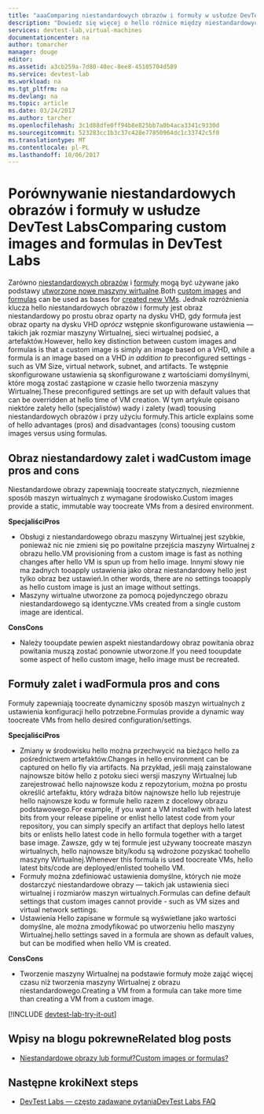 ```yaml
---
title: "aaaComparing niestandardowych obrazów i formuły w usłudze DevTest Labs | Dokumentacja firmy Microsoft"
description: "Dowiedz się więcej o hello różnice między niestandardowych obrazów i formuły jako baz maszyn wirtualnych może zdecydować, który najlepiej odpowiada środowisku."
services: devtest-lab,virtual-machines
documentationcenter: na
author: tomarcher
manager: douge
editor: 
ms.assetid: a3cb259a-7d80-40ec-8ee8-45105704d589
ms.service: devtest-lab
ms.workload: na
ms.tgt_pltfrm: na
ms.devlang: na
ms.topic: article
ms.date: 03/24/2017
ms.author: tarcher
ms.openlocfilehash: 3c1d88dfe0ff94b8e825bb7a0b4aca3341c9330d
ms.sourcegitcommit: 523283cc1b3c37c428e77850964dc1c33742c5f0
ms.translationtype: MT
ms.contentlocale: pl-PL
ms.lasthandoff: 10/06/2017
---
```

# <a name="comparing-custom-images-and-formulas-in-devtest-labs"></a><span data-ttu-id="3cf22-103">Porównywanie niestandardowych obrazów i formuły w usłudze DevTest Labs</span><span class="sxs-lookup"><span data-stu-id="3cf22-103">Comparing custom images and formulas in DevTest Labs</span></span>
<span data-ttu-id="3cf22-104">Zarówno [niestandardowych obrazów](devtest-lab-create-template.md) i [formuły](devtest-lab-manage-formulas.md) mogą być używane jako podstawy [utworzone nowe maszyny wirtualne](devtest-lab-add-vm-with-artifacts.md).</span><span class="sxs-lookup"><span data-stu-id="3cf22-104">Both [custom images](devtest-lab-create-template.md) and [formulas](devtest-lab-manage-formulas.md) can be used as bases for [created new VMs](devtest-lab-add-vm-with-artifacts.md).</span></span> <span data-ttu-id="3cf22-105">Jednak rozróżnienia klucza hello niestandardowych obrazów i formuły jest obraz niestandardowy po prostu obraz oparty na dysku VHD, gdy formuła jest obraz oparty na dysku VHD *oprócz* wstępnie skonfigurowane ustawienia — takich jak rozmiar maszyny Wirtualnej, sieci wirtualnej podsieć, a artefaktów.</span><span class="sxs-lookup"><span data-stu-id="3cf22-105">However, hello key distinction between custom images and formulas is that a custom image is simply an image based on a VHD, while a formula is an image based on a VHD *in addition to* preconfigured settings - such as VM Size, virtual network, subnet, and artifacts.</span></span> <span data-ttu-id="3cf22-106">Te wstępnie skonfigurowane ustawienia są skonfigurowane z wartościami domyślnymi, które mogą zostać zastąpione w czasie hello tworzenia maszyny Wirtualnej.</span><span class="sxs-lookup"><span data-stu-id="3cf22-106">These preconfigured settings are set up with default values that can be overridden at hello time of VM creation.</span></span> <span data-ttu-id="3cf22-107">W tym artykule opisano niektóre zalety hello (specjalistów) wady i zalety (wad) toousing niestandardowych obrazów i przy użyciu formuły.</span><span class="sxs-lookup"><span data-stu-id="3cf22-107">This article explains some of hello advantages (pros) and disadvantages (cons) toousing custom images versus using formulas.</span></span>

## <a name="custom-image-pros-and-cons"></a><span data-ttu-id="3cf22-108">Obraz niestandardowy zalet i wad</span><span class="sxs-lookup"><span data-stu-id="3cf22-108">Custom image pros and cons</span></span>
<span data-ttu-id="3cf22-109">Niestandardowe obrazy zapewniają toocreate statycznych, niezmienne sposób maszyn wirtualnych z wymagane środowisko.</span><span class="sxs-lookup"><span data-stu-id="3cf22-109">Custom images provide a static, immutable way toocreate VMs from a desired environment.</span></span> 

<span data-ttu-id="3cf22-110">**Specjaliści**</span><span class="sxs-lookup"><span data-stu-id="3cf22-110">**Pros**</span></span>

* <span data-ttu-id="3cf22-111">Obsługi z niestandardowego obrazu maszyny Wirtualnej jest szybkie, ponieważ nic nie zmieni się po powitalne przejścia maszyny Wirtualnej z obrazu hello.</span><span class="sxs-lookup"><span data-stu-id="3cf22-111">VM provisioning from a custom image is fast as nothing changes after hello VM is spun up from hello image.</span></span> <span data-ttu-id="3cf22-112">Innymi słowy nie ma żadnych tooapply ustawienia jako obraz niestandardowy hello jest tylko obraz bez ustawień.</span><span class="sxs-lookup"><span data-stu-id="3cf22-112">In other words, there are no settings tooapply as hello custom image is just an image without settings.</span></span> 
* <span data-ttu-id="3cf22-113">Maszyny wirtualne utworzone za pomocą pojedynczego obrazu niestandardowego są identyczne.</span><span class="sxs-lookup"><span data-stu-id="3cf22-113">VMs created from a single custom image are identical.</span></span>

<span data-ttu-id="3cf22-114">**Cons**</span><span class="sxs-lookup"><span data-stu-id="3cf22-114">**Cons**</span></span>

* <span data-ttu-id="3cf22-115">Należy tooupdate pewien aspekt niestandardowy obraz powitania obraz powitania muszą zostać ponownie utworzone.</span><span class="sxs-lookup"><span data-stu-id="3cf22-115">If you need tooupdate some aspect of hello custom image, hello image must be recreated.</span></span>  

## <a name="formula-pros-and-cons"></a><span data-ttu-id="3cf22-116">Formuły zalet i wad</span><span class="sxs-lookup"><span data-stu-id="3cf22-116">Formula pros and cons</span></span>
<span data-ttu-id="3cf22-117">Formuły zapewniają toocreate dynamiczny sposób maszyn wirtualnych z ustawienia konfiguracji hello potrzebne.</span><span class="sxs-lookup"><span data-stu-id="3cf22-117">Formulas provide a dynamic way toocreate VMs from hello desired configuration/settings.</span></span>

<span data-ttu-id="3cf22-118">**Specjaliści**</span><span class="sxs-lookup"><span data-stu-id="3cf22-118">**Pros**</span></span>

* <span data-ttu-id="3cf22-119">Zmiany w środowisku hello można przechwycić na bieżąco hello za pośrednictwem artefaktów.</span><span class="sxs-lookup"><span data-stu-id="3cf22-119">Changes in hello environment can be captured on hello fly via artifacts.</span></span> <span data-ttu-id="3cf22-120">Na przykład, jeśli mają zainstalowane najnowsze bitów hello z potoku sieci wersji maszyny Wirtualnej lub zarejestrować hello najnowsze kodu z repozytorium, można po prostu określić artefaktu, który wdraża bitów najnowsze hello lub rejestruje hello najnowsze kodu w formule hello razem z docelowy obrazu podstawowego.</span><span class="sxs-lookup"><span data-stu-id="3cf22-120">For example, if you want a VM installed with hello latest bits from your release pipeline or enlist hello latest code from your repository, you can simply specify an artifact that deploys hello latest bits or enlists hello latest code in hello formula together with a target base image.</span></span> <span data-ttu-id="3cf22-121">Zawsze, gdy w tej formule jest używany toocreate maszyn wirtualnych, hello najnowsze bity/kodu są wdrożone pozyskać toohello maszyny Wirtualnej.</span><span class="sxs-lookup"><span data-stu-id="3cf22-121">Whenever this formula is used toocreate VMs, hello latest bits/code are deployed/enlisted toohello VM.</span></span> 
* <span data-ttu-id="3cf22-122">Formuły można zdefiniować ustawienia domyślne, których nie może dostarczyć niestandardowe obrazy — takich jak ustawienia sieci wirtualnej i rozmiarów maszyn wirtualnych.</span><span class="sxs-lookup"><span data-stu-id="3cf22-122">Formulas can define default settings that custom images cannot provide - such as VM sizes and virtual network settings.</span></span> 
* <span data-ttu-id="3cf22-123">Ustawienia Hello zapisane w formule są wyświetlane jako wartości domyślne, ale można zmodyfikować po utworzeniu hello maszyny Wirtualnej.</span><span class="sxs-lookup"><span data-stu-id="3cf22-123">hello settings saved in a formula are shown as default values, but can be modified when hello VM is created.</span></span> 

<span data-ttu-id="3cf22-124">**Cons**</span><span class="sxs-lookup"><span data-stu-id="3cf22-124">**Cons**</span></span>

* <span data-ttu-id="3cf22-125">Tworzenie maszyny Wirtualnej na podstawie formuły może zająć więcej czasu niż tworzenia maszyny Wirtualnej z obrazu niestandardowego.</span><span class="sxs-lookup"><span data-stu-id="3cf22-125">Creating a VM from a formula can take more time than creating a VM from a custom image.</span></span>

[!INCLUDE [devtest-lab-try-it-out](../../includes/devtest-lab-try-it-out.md)]

## <a name="related-blog-posts"></a><span data-ttu-id="3cf22-126">Wpisy na blogu pokrewne</span><span class="sxs-lookup"><span data-stu-id="3cf22-126">Related blog posts</span></span>
* [<span data-ttu-id="3cf22-127">Niestandardowe obrazy lub formuł?</span><span class="sxs-lookup"><span data-stu-id="3cf22-127">Custom images or formulas?</span></span>](https://blogs.msdn.microsoft.com/devtestlab/2016/04/06/custom-images-or-formulas/)

## <a name="next-steps"></a><span data-ttu-id="3cf22-128">Następne kroki</span><span class="sxs-lookup"><span data-stu-id="3cf22-128">Next steps</span></span>
- [<span data-ttu-id="3cf22-129">DevTest Labs — często zadawane pytania</span><span class="sxs-lookup"><span data-stu-id="3cf22-129">DevTest Labs FAQ</span></span>](devtest-lab-faq.md)